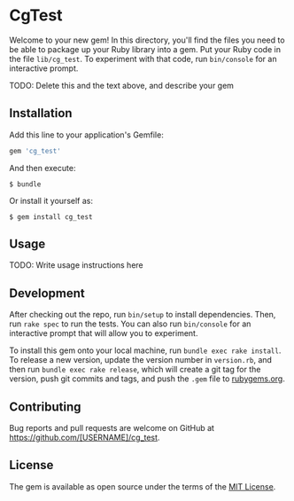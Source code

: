 # CgTest

Welcome to your new gem! In this directory, you'll find the files you need to be able to package up your Ruby library into a gem. Put your Ruby code in the file `lib/cg_test`. To experiment with that code, run `bin/console` for an interactive prompt.

TODO: Delete this and the text above, and describe your gem

## Installation

Add this line to your application's Gemfile:

```ruby
gem 'cg_test'
```

And then execute:

    $ bundle

Or install it yourself as:

    $ gem install cg_test

## Usage

TODO: Write usage instructions here

## Development

After checking out the repo, run `bin/setup` to install dependencies. Then, run `rake spec` to run the tests. You can also run `bin/console` for an interactive prompt that will allow you to experiment.

To install this gem onto your local machine, run `bundle exec rake install`. To release a new version, update the version number in `version.rb`, and then run `bundle exec rake release`, which will create a git tag for the version, push git commits and tags, and push the `.gem` file to [rubygems.org](https://rubygems.org).

## Contributing

Bug reports and pull requests are welcome on GitHub at https://github.com/[USERNAME]/cg_test.


## License

The gem is available as open source under the terms of the [MIT License](http://opensource.org/licenses/MIT).

